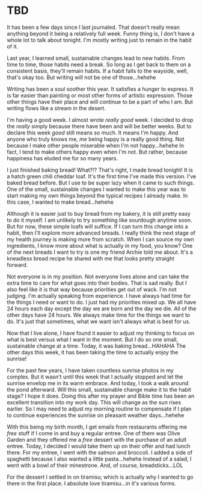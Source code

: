 # TBD

It has been a few days since I last journaled. That doesn't really mean anything beyond it being a relatively full week. Funny thing is, I don't have a whole lot to talk about tonight. I'm mostly writing just to remain in the habit of it.

Last year, I learned small, sustainable changes lead to new habits. From time to time, those habits need a break. So long as I get back to them on a consistent basis, they'll remain habits. If a habit falls to the wayside, well, that's okay too. But writing will not be one of those...hehehe

Writing has been a soul soother this year. It satisfies a hunger to express. It is far easier than painting or most other forms of artistic expression. Those other things have their place and will continue to be a part of who I am. But writing flows like a stream in the desert.

I'm having a good week. I almost wrote *really good* week. I decided to drop the *really* simply because there have been and will be better weeks. But to declare this week *good* still means so much. It means I'm happy. And anyone who truly knows me, *me* being happy is a really good thing. Not because I make other people miserable when I'm not happy...hehehe In fact, I tend to make others happy even when I'm not. But rather, because happiness has eluded me for so many years.

I just finished baking bread! What?!? That's right, I made bread tonight! It is a hatch green chili cheddar loaf. It's the first time I've made this version. I've baked bread before. But I use to be super lazy when it came to such things. One of the small, sustainable changes I wanted to make this year was to start making my own things beyond the typical recipes I already make. In this case, I wanted to make bread...hehehe

Although it is easier just to buy bread from my bakery, it is still pretty easy to do it myself. I am unlikely to try something like sourdough anytime soon. But for now, these simple loafs will suffice. If I can turn this change into a habit, then I'll explore more advanced breads. I really think the next stage of my health journey is making more from scratch. When I can source my own ingredients, I know more about what is actually in my food, you know? One of the next breads I want to try is one my friend Archie told me about. It's a kneadless bread recipe he shared with me that looks pretty straight forward.

Not everyone is in my position. Not everyone lives alone and can take the extra time to care for what goes into their bodies. That is sad really. But I also feel like it is that way because priorities get out of wack. I'm not judging. I'm actually speaking from experience. I have always had time for the things I need or want to do. I just had my priorities mixed up. We all have 24 hours each day except the day we are born and the day we die. All of the other days have 24 hours. We always make time for the things we want to do. It's just that sometimes, what we want isn't always what is best for us.

Now that I live alone, I have found it easier to adjust my thinking to focus on what is best versus what I want in the moment. But I do so one small, sustainable change at a time. Today, it was baking bread...HAHAHA The other days this week, it has been taking the time to actually enjoy the sunrise!

For the past few years, I have taken countless sunrise photos in my complex. But it wasn't until this week that I actually stopped and let the sunrise envelop me in its warm embrace. And today, I took a walk around the pond afterward. Will this small, sustainable change make it to the habit stage? I hope it does. Doing this after my prayer and Bible time has been an excellent transition into my work day. This will change as the sun rises earlier. So I may need to adjust my morning routine to compensate if I plan to continue experiences the sunrise on pleasant weather days...hehehe

With this being my birth month, I get emails from restaurants offering me *free* stuff if I come in and buy a regular entree. One of them was Olive Garden and they offered me a *free* dessert with the purchase of an adult entree. Today, I decided I would take them up on their offer and had lunch there. For my entree, I went with the salmon and broccoli. I added a side of spaghetti because I also wanted a little pasta...hehehe Instead of a salad, I went with a bowl of their minestrone. And, of course, breadsticks...LOL

For the dessert I settled in on tiramisu; which is actually why I wanted to go there in the first place. I absolute love tiramisu...in it's various forms.

